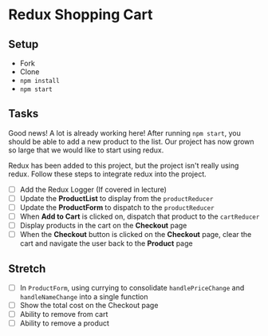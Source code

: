 # Redux Shopping Cart

## Setup

- Fork
- Clone
- `npm install`
- `npm start`

## Tasks

Good news! A lot is already working here! After running `npm start`, you should be able to add a new product to the list. Our project has now grown so large that we would like to start using redux.

Redux has been added to this project, but the project isn't really using redux. Follow these steps to integrate redux into the project.

- [ ] Add the Redux Logger (If covered in lecture)
- [ ] Update the **ProductList** to display from the `productReducer`
- [ ] Update the **ProductForm** to dispatch to the `productReducer`
- [ ] When **Add to Cart** is clicked on, dispatch that product to the `cartReducer`
- [ ] Display products in the cart on the **Checkout** page
- [ ] When the **Checkout** button is clicked on the **Checkout** page, clear the cart and navigate the user back to the **Product** page

## Stretch

- [ ] In `ProductForm`, using currying to consolidate `handlePriceChange` and `handleNameChange` into a single function
- [ ] Show the total cost on the Checkout page
- [ ] Ability to remove from cart
- [ ] Ability to remove a product
